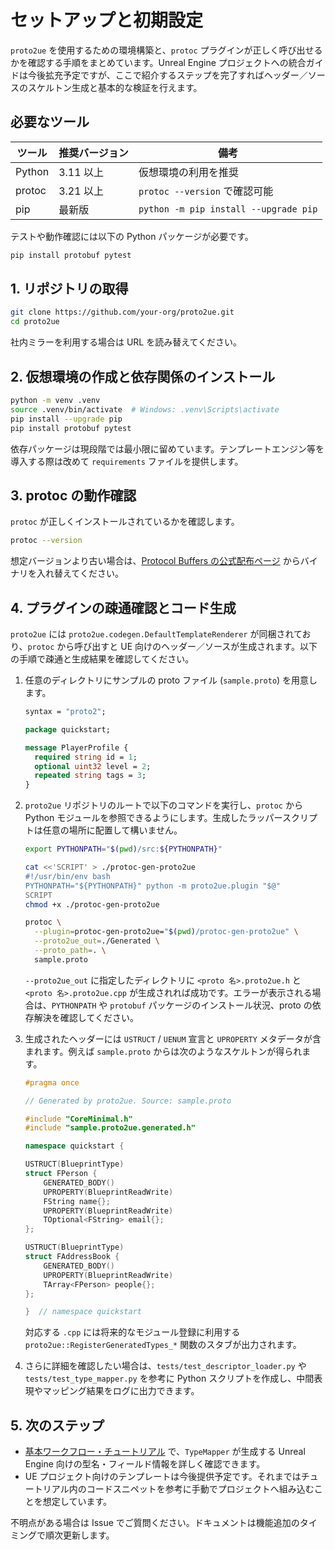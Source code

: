 # セットアップと初期設定

`proto2ue` を使用するための環境構築と、`protoc` プラグインが正しく呼び出せるかを確認する手順をまとめています。Unreal Engine プロジェクトへの統合ガイドは今後拡充予定ですが、ここで紹介するステップを完了すればヘッダー／ソースのスケルトン生成と基本的な検証を行えます。

## 必要なツール

| ツール | 推奨バージョン | 備考 |
| ------ | -------------- | ---- |
| Python | 3.11 以上 | 仮想環境の利用を推奨 |
| protoc | 3.21 以上 | `protoc --version` で確認可能 |
| pip    | 最新版        | `python -m pip install --upgrade pip` |

テストや動作確認には以下の Python パッケージが必要です。

```bash
pip install protobuf pytest
```

## 1. リポジトリの取得

```bash
git clone https://github.com/your-org/proto2ue.git
cd proto2ue
```

社内ミラーを利用する場合は URL を読み替えてください。

## 2. 仮想環境の作成と依存関係のインストール

```bash
python -m venv .venv
source .venv/bin/activate  # Windows: .venv\Scripts\activate
pip install --upgrade pip
pip install protobuf pytest
```

依存パッケージは現段階では最小限に留めています。テンプレートエンジン等を導入する際は改めて `requirements` ファイルを提供します。

## 3. protoc の動作確認

`protoc` が正しくインストールされているかを確認します。

```bash
protoc --version
```

想定バージョンより古い場合は、[Protocol Buffers の公式配布ページ](https://github.com/protocolbuffers/protobuf/releases) からバイナリを入れ替えてください。

## 4. プラグインの疎通確認とコード生成

`proto2ue` には `proto2ue.codegen.DefaultTemplateRenderer` が同梱されており、`protoc` から呼び出すと UE 向けのヘッダー／ソースが生成されます。以下の手順で疎通と生成結果を確認してください。

1. 任意のディレクトリにサンプルの proto ファイル (`sample.proto`) を用意します。

   ```proto
   syntax = "proto2";

   package quickstart;

   message PlayerProfile {
     required string id = 1;
     optional uint32 level = 2;
     repeated string tags = 3;
   }
   ```

2. `proto2ue` リポジトリのルートで以下のコマンドを実行し、`protoc` から Python モジュールを参照できるようにします。生成したラッパースクリプトは任意の場所に配置して構いません。

   ```bash
   export PYTHONPATH="$(pwd)/src:${PYTHONPATH}"

   cat <<'SCRIPT' > ./protoc-gen-proto2ue
   #!/usr/bin/env bash
   PYTHONPATH="${PYTHONPATH}" python -m proto2ue.plugin "$@"
   SCRIPT
   chmod +x ./protoc-gen-proto2ue

   protoc \
     --plugin=protoc-gen-proto2ue="$(pwd)/protoc-gen-proto2ue" \
     --proto2ue_out=./Generated \
     --proto_path=. \
     sample.proto
   ```

   `--proto2ue_out` に指定したディレクトリに `<proto 名>.proto2ue.h` と `<proto 名>.proto2ue.cpp` が生成されれば成功です。エラーが表示される場合は、`PYTHONPATH` や `protobuf` パッケージのインストール状況、proto の依存解決を確認してください。

3. 生成されたヘッダーには `USTRUCT` / `UENUM` 宣言と `UPROPERTY` メタデータが含まれます。例えば `sample.proto` からは次のようなスケルトンが得られます。

   ```cpp
   #pragma once

   // Generated by proto2ue. Source: sample.proto

   #include "CoreMinimal.h"
   #include "sample.proto2ue.generated.h"

   namespace quickstart {

   USTRUCT(BlueprintType)
   struct FPerson {
       GENERATED_BODY()
       UPROPERTY(BlueprintReadWrite)
       FString name{};
       UPROPERTY(BlueprintReadWrite)
       TOptional<FString> email{};
   };

   USTRUCT(BlueprintType)
   struct FAddressBook {
       GENERATED_BODY()
       UPROPERTY(BlueprintReadWrite)
       TArray<FPerson> people{};
   };

   }  // namespace quickstart
   ```

   対応する `.cpp` には将来的なモジュール登録に利用する `proto2ue::RegisterGeneratedTypes_*` 関数のスタブが出力されます。

4. さらに詳細を確認したい場合は、`tests/test_descriptor_loader.py` や `tests/test_type_mapper.py` を参考に Python スクリプトを作成し、中間表現やマッピング結果をログに出力できます。

## 5. 次のステップ

- [基本ワークフロー・チュートリアル](tutorials/basic-workflow.md) で、`TypeMapper` が生成する Unreal Engine 向けの型名・フィールド情報を詳しく確認できます。
- UE プロジェクト向けのテンプレートは今後提供予定です。それまではチュートリアル内のコードスニペットを参考に手動でプロジェクトへ組み込むことを想定しています。

不明点がある場合は Issue でご質問ください。ドキュメントは機能追加のタイミングで順次更新します。

